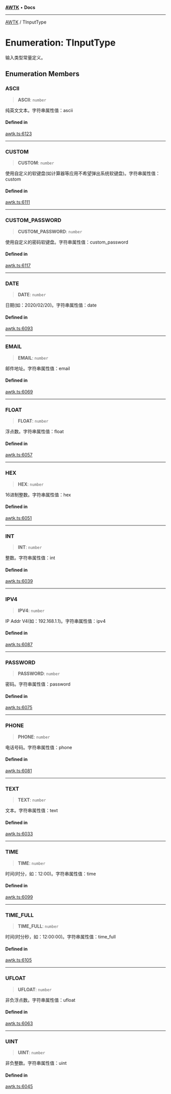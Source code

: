 [**AWTK**](../README.md) • **Docs**

***

[AWTK](../globals.md) / TInputType

# Enumeration: TInputType

输入类型常量定义。

## Enumeration Members

### ASCII

> **ASCII**: `number`

纯英文文本。字符串属性值：ascii

#### Defined in

[awtk.ts:6123](https://github.com/zlgopen/awtk-binding/blob/f59cb588237dd9223284af0eed269ac285d66f8b/tools/code_gen/js/output/awtk.ts#L6123)

***

### CUSTOM

> **CUSTOM**: `number`

使用自定义的软键盘(如计算器等应用不希望弹出系统软键盘)。字符串属性值：custom

#### Defined in

[awtk.ts:6111](https://github.com/zlgopen/awtk-binding/blob/f59cb588237dd9223284af0eed269ac285d66f8b/tools/code_gen/js/output/awtk.ts#L6111)

***

### CUSTOM\_PASSWORD

> **CUSTOM\_PASSWORD**: `number`

使用自定义的密码软键盘。字符串属性值：custom_password

#### Defined in

[awtk.ts:6117](https://github.com/zlgopen/awtk-binding/blob/f59cb588237dd9223284af0eed269ac285d66f8b/tools/code_gen/js/output/awtk.ts#L6117)

***

### DATE

> **DATE**: `number`

日期(如：2020/02/20)。字符串属性值：date

#### Defined in

[awtk.ts:6093](https://github.com/zlgopen/awtk-binding/blob/f59cb588237dd9223284af0eed269ac285d66f8b/tools/code_gen/js/output/awtk.ts#L6093)

***

### EMAIL

> **EMAIL**: `number`

邮件地址。字符串属性值：email

#### Defined in

[awtk.ts:6069](https://github.com/zlgopen/awtk-binding/blob/f59cb588237dd9223284af0eed269ac285d66f8b/tools/code_gen/js/output/awtk.ts#L6069)

***

### FLOAT

> **FLOAT**: `number`

浮点数。字符串属性值：float

#### Defined in

[awtk.ts:6057](https://github.com/zlgopen/awtk-binding/blob/f59cb588237dd9223284af0eed269ac285d66f8b/tools/code_gen/js/output/awtk.ts#L6057)

***

### HEX

> **HEX**: `number`

16进制整数。字符串属性值：hex

#### Defined in

[awtk.ts:6051](https://github.com/zlgopen/awtk-binding/blob/f59cb588237dd9223284af0eed269ac285d66f8b/tools/code_gen/js/output/awtk.ts#L6051)

***

### INT

> **INT**: `number`

整数。字符串属性值：int

#### Defined in

[awtk.ts:6039](https://github.com/zlgopen/awtk-binding/blob/f59cb588237dd9223284af0eed269ac285d66f8b/tools/code_gen/js/output/awtk.ts#L6039)

***

### IPV4

> **IPV4**: `number`

IP Addr V4(如：192.168.1.1)。字符串属性值：ipv4

#### Defined in

[awtk.ts:6087](https://github.com/zlgopen/awtk-binding/blob/f59cb588237dd9223284af0eed269ac285d66f8b/tools/code_gen/js/output/awtk.ts#L6087)

***

### PASSWORD

> **PASSWORD**: `number`

密码。字符串属性值：password

#### Defined in

[awtk.ts:6075](https://github.com/zlgopen/awtk-binding/blob/f59cb588237dd9223284af0eed269ac285d66f8b/tools/code_gen/js/output/awtk.ts#L6075)

***

### PHONE

> **PHONE**: `number`

电话号码。字符串属性值：phone

#### Defined in

[awtk.ts:6081](https://github.com/zlgopen/awtk-binding/blob/f59cb588237dd9223284af0eed269ac285d66f8b/tools/code_gen/js/output/awtk.ts#L6081)

***

### TEXT

> **TEXT**: `number`

文本。字符串属性值：text

#### Defined in

[awtk.ts:6033](https://github.com/zlgopen/awtk-binding/blob/f59cb588237dd9223284af0eed269ac285d66f8b/tools/code_gen/js/output/awtk.ts#L6033)

***

### TIME

> **TIME**: `number`

时间(时分，如：12:00)。字符串属性值：time

#### Defined in

[awtk.ts:6099](https://github.com/zlgopen/awtk-binding/blob/f59cb588237dd9223284af0eed269ac285d66f8b/tools/code_gen/js/output/awtk.ts#L6099)

***

### TIME\_FULL

> **TIME\_FULL**: `number`

时间(时分秒，如：12:00:00)。字符串属性值：time_full

#### Defined in

[awtk.ts:6105](https://github.com/zlgopen/awtk-binding/blob/f59cb588237dd9223284af0eed269ac285d66f8b/tools/code_gen/js/output/awtk.ts#L6105)

***

### UFLOAT

> **UFLOAT**: `number`

非负浮点数。字符串属性值：ufloat

#### Defined in

[awtk.ts:6063](https://github.com/zlgopen/awtk-binding/blob/f59cb588237dd9223284af0eed269ac285d66f8b/tools/code_gen/js/output/awtk.ts#L6063)

***

### UINT

> **UINT**: `number`

非负整数。字符串属性值：uint

#### Defined in

[awtk.ts:6045](https://github.com/zlgopen/awtk-binding/blob/f59cb588237dd9223284af0eed269ac285d66f8b/tools/code_gen/js/output/awtk.ts#L6045)
